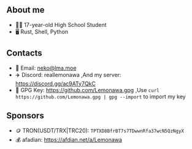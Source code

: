 ## About me
* 👨‍🎓 17-year-old High School Student
* 🖥️ Rust, Shell, Python
## Contacts
* 📧 Email: neko@lma.moe
* ✈️ Discord: reallemonawa ,And my server: https://discord.gg/ac9ATy7QkC
* 🔑 GPG Key: https://github.com/Lemonawa.gpg ,Use `curl https://github.com/Lemonawa.gpg | gpg --import` to import my key
## Sponsors
* 🪙 TRON(USDT/TRX|TRC20): `TPTXD8BfrBT7s7TDwwnRfa37wcN5QzNgyX`
* 💰 afadian: https://afdian.net/a/Lemonawa
